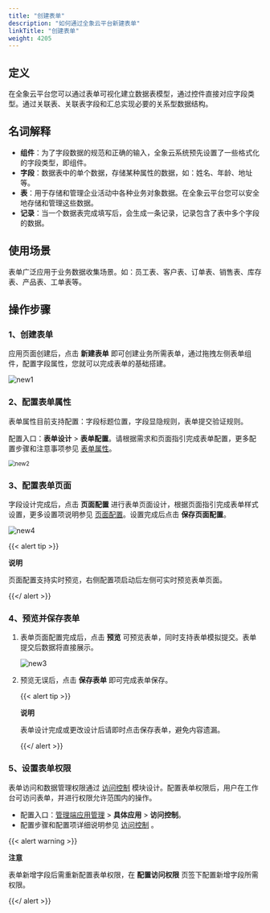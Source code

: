 ```yaml
---
title: "创建表单"
description: "如何通过全象云平台新建表单"
linkTitle: "创建表单"
weight: 4205
---
```


## 定义

在全象云平台您可以通过表单可视化建立数据表模型，通过控件直接对应字段类型。通过关联表、关联表字段和汇总实现必要的关系型数据结构。

## 名词解释

- **组件**：为了字段数据的规范和正确的输入，全象云系统预先设置了一些格式化的字段类型，即组件。
- **字段**：数据表中的单个数据，存储某种属性的数据，如：姓名、年龄、地址等。
- **表**：用于存储和管理企业活动中各种业务对象数据。在全象云平台您可以安全地存储和管理这些数据。
- **记录**：当一个数据表完成填写后，会生成一条记录，记录包含了表中多个字段的数据。

## 使用场景

表单广泛应用于业务数据收集场景。如：员工表、客户表、订单表、销售表、库存表、产品表、工单表等。



## 操作步骤

### 1、创建表单

应用页面创建后，点击 **新建表单** 即可创建业务所需表单，通过拖拽左侧表单组件，配置字段属性，您就可以完成表单的基础搭建。

![new1](/images/manual/form/new1.png)

### 2、配置表单属性

表单属性目前支持配置：字段标题位置，字段显隐规则，表单提交验证规则。

配置入口：**表单设计** > **表单配置**。请根据需求和页面指引完成表单配置，更多配置步骤和注意事项参见 [表单属性](../../../../manual/form/attributes/)。

<img src="/images/manual/form/new2.png" alt="new2" style="zoom:80%;" />

### 3、配置表单页面

字段设计完成后，点击 **页面配置** 进行表单页面设计，根据页面指引完成表单样式设置，更多设置项说明参见 [页面配置](../../../../manual/form/design/)。设置完成后点击 **保存页面配置**。

![new4](/images/manual/form/new4.png)

{{< alert tip >}}

**说明**

页面配置支持实时预览，右侧配置项启动后左侧可实时预览表单页面。

{{</ alert >}}

### 4、预览并保存表单

1. 表单页面配置完成后，点击 **预览** 可预览表单，同时支持表单模拟提交。表单提交后数据将直接展示。

   ![new3](/images/manual/form/new3.png)

2. 预览无误后，点击 **保存表单** 即可完成表单保存。

   {{< alert tip >}}

   **说明**

   表单设计完成或更改设计后请即时点击保存表单，避免内容遗漏。

   {{</ alert >}}

### 5、设置表单权限

表单访问和数据管理权限通过 [访问控制](../../../../manual/permission/) 模块设计。配置表单权限后，用户在工作台可访问表单，并进行权限允许范围内的操作。

- 配置入口：[管理端应用管理](https://portal.quanxiang.dev/apps) > **具体应用** > **访问控制**。
- 配置步骤和配置项详细说明参见 [访问控制](../../../../manual/permission/) 。


{{< alert warning >}}

**注意**

表单新增字段后需重新配置表单权限，在 **配置访问权限** 页签下配置新增字段所需权限。

 {{</ alert >}}